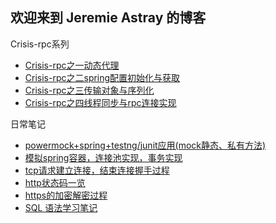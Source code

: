 ## 欢迎来到 Jeremie Astray 的博客

Crisis-rpc系列
* [Crisis-rpc之一动态代理](https://jeremieastray.github.io/blog/crisis-rpc-1)
* [Crisis-rpc之二spring配置初始化与获取](https://jeremieastray.github.io/blog/crisis-rpc-2)
* [Crisis-rpc之三传输对象与序列化](https://jeremieastray.github.io/blog/crisis-rpc-3)
* [Crisis-rpc之四线程同步与rpc连接实现](https://jeremieastray.github.io/blog/crisis-rpc-4)

日常笔记
* [powermock+spring+testng/junit应用(mock静态、私有方法)](https://jeremieastray.github.io/blog/powerMockApplyToMyApplication)
* [模拟spring容器，连接池实现，事务实现](https://jeremieastray.github.io/blog/transaction-demo)
* [tcp请求建立连接，结束连接握手过程](https://jeremieastray.github.io/blog/tcp_request)
* [http状态码一览](https://jeremieastray.github.io/blog/http_status_code)
* [https的加密解密过程](https://jeremieastray.github.io/blog/https_encrypted_decrypt_process)
* [SQL 语法学习笔记](https://jeremieastray.github.io/blog/sql_learning_note)